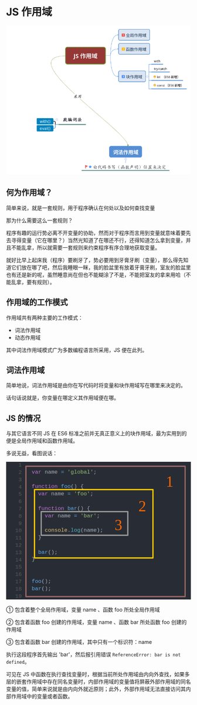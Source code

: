 # JS 作用域

![js scope](images/mind.png)

## 何为作用域？

简单来说，就是一套规则，用于程序确认在何处以及如何查找变量

那为什么需要这么一套规则？

程序有趣的运行势必离不开变量的协助，然而对于程序而言用到变量就意味着要先去寻得变量（它在哪里？）当然光知道了在哪还不行，还得知道怎么拿到变量，并且不能乱拿，所以就需要一套规则来约束程序有序合理地获取变量。

就好比早上起床我（程序）要刷牙了，势必要用到牙膏牙刷（变量），那么得先知道它们放在哪了吧，然后我睡眼一眯，我的脸盆里有放着牙膏牙刷，室友的脸盆里也有还是新的呢，虽然睡意尚在但也不能糊涂了不是，不能把室友的拿来用哈（不能乱拿，要有规则）。

## 作用域的工作模式

作用域共有两种主要的工作模式：

- 词法作用域
- 动态作用域

其中词法作用域模式广为多数编程语言所采用，JS 便在此列。

## 词法作用域

简单地说，词法作用域是由你在写代码时将变量和块作用域写在哪里来决定的。

话句话说就是，你变量在哪定义其作用域便在哪。

## JS 的情况

与其它语言不同 JS 在 ES6 标准之前并无真正意义上的块作用域，最为实用到的便是全局作用域和函数作用域。

多说无益，看图说话：

![js scope](images/eg.png)

① 包含着整个全局作用域，变量 name 、函数 foo 所处全局作用域

② 包含着函数 foo 创建的作用域，变量 name 、函数 bar 所处函数 foo 创建的作用域

③ 包含着函数 bar 创建的作用域，其中只有一个标识符：name

执行这段程序首先输出 'bar'，然后报引用错误 `ReferenceError: bar is not defined`。

可见在 JS 中函数在执行查找变量时，根据当前所处作用域由内向外查找，如果多层的嵌套作用域中存在同名变量时，内部作用域的变量值将屏蔽外部作用域的同名变量的值，简单来说就是由内向外就近原则；此外，外部作用域无法直接访问其内部作用域中的变量或者函数。